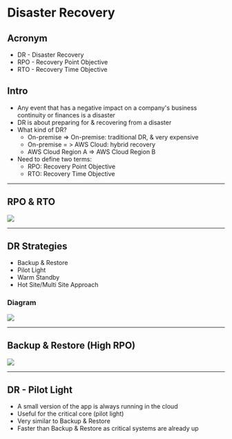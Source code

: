 # Disaster Recovery

## Acronym
* DR - Disaster Recovery
* RPO - Recovery Point Objective
* RTO - Recovery Time Objective

## Intro
* Any event that has a negative impact on a company's business continuity or finances is a disaster
* DR is about preparing for & recovering from a disaster
* What kind of DR?
  * On-premise => On-premise: traditional DR, & very expensive
  * On-premise = > AWS Cloud: hybrid recovery
  * AWS Cloud Region A => AWS Cloud Region B
* Need to define two terms:
  * RPO: Recovery Point Objective
  * RTO: Recovery Time Objective
  
---

## RPO & RTO
[<img src="https://i.imgur.com/LBoWai6.png">](https://i.imgur.com/LBoWai6.png)

---

## DR Strategies
* Backup & Restore
* Pilot Light
* Warm Standby
* Hot Site/Multi Site Approach

### Diagram
[<img src="https://i.imgur.com/HFWbhJk.png">](https://i.imgur.com/HFWbhJk.png)

---

## Backup & Restore (High RPO)
[<img src="https://i.imgur.com/P6isKon.png">](https://i.imgur.com/P6isKon.png)

---

## DR - Pilot Light
* A small version of the app is always running in the cloud
* Useful for the critical core (pilot light)
* Very similar to Backup & Restore
* Faster than Backup & Restore as critical systems are already up
